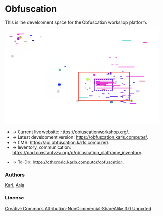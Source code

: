 # Obfuscation

This is the development space for the Obfuscation workshop platform.  

![](minimap.png)

- → Current live website: https://obfuscationworkshop.org/.
- → Latest development version: https://obfuscation.karls.computer/.
- → CMS: https://api.obfuscation.karls.computer/.
- → Inventory, communication: https://pad.constantvzw.org/p/obfuscation_platframe_inventory.
<!-- - → Brianstorm, notes, references: https://etherpad.hackersanddesigners.nl/p/platform-obfuscation. -->
- → To-Do: https://ethercalc.karls.computer/obfuscation.
<!-- - → Planning: https://etherpad.hackersanddesigners.nl/p/obfuscation-platframe-budget_planning. -->

### Authors

[Karl](https://moubarak.eu), [Anja](https://anjagroten.info/)

### License 

[Creative Commons Attribution-NonCommercial-ShareAlike 3.0 Unported](https://creativecommons.org/licenses/by-nc-sa/3.0/)




